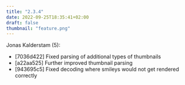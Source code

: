 ```yaml
---
title: "2.3.4"
date: 2022-09-25T18:35:41+02:00
draft: false
thumbnail: "feature.png"
---
```


Jonas Kalderstam (5):
  * [7036d422] Fixed parsing of additional types of thumbnails
  * [a22aa525] Further improved thumbnail parsing
  * [943695c5] Fixed decoding where smileys would not get rendered correctly


